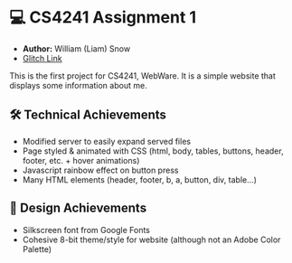 # 💻 CS4241 Assignment 1

 - __Author:__ William (Liam) Snow
 - [Glitch Link](https://a1-liamsnow.glitch.me)

This is the first project for CS4241, WebWare.
It is a simple website that displays some information about me.

## 🛠️ Technical Achievements
 - Modified server to easily expand served files
 - Page styled & animated with CSS (html, body, tables, buttons, header, footer, etc. + hover animations)
 - Javascript rainbow effect on button press
 - Many HTML elements (header, footer, b, a, button, div, table...)

## 🎨 Design Achievements
 - Silkscreen font from Google Fonts
 - Cohesive 8-bit theme/style for website (although not an Adobe Color Palette)

